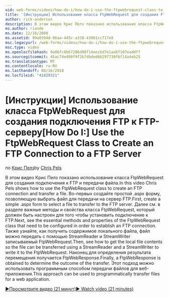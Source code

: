 ```yaml
---
uid: web-forms/videos/how-do-i/how-do-i-use-the-ftpwebrequest-class-to-create-an-ftp-connection-to-a-ftp-server
title: '[Инструкции] Использование класса FtpWebRequest для создания FTP-подключение к серверу FTP | Документация Майкрософт'
author: rick-anderson
description: В этом видео Крис Пелз показано использование класса FtpWebRequest для создания подключения к FTP и передачи файла. Во-первых Создание простых .aspx формы для группы...
ms.author: riande
ms.date: 12/18/2008
ms.assetid: 99a0394d-96aa-445c-a338-43961cc717e8
msc.legacyurl: /web-forms/videos/how-do-i/how-do-i-use-the-ftpwebrequest-class-to-create-an-ftp-connection-to-a-ftp-server
msc.type: video
ms.openlocfilehash: 9a06fc8b67286d88f14eecbd7e1aa8f107eaddff
ms.sourcegitcommit: 45ac74e400f9f2b7dbded66297730f6f14a4eb25
ms.translationtype: MT
ms.contentlocale: ru-RU
ms.lasthandoff: 08/16/2018
ms.locfileid: "41829321"
---
```

<a name="how-do-i-use-the-ftpwebrequest-class-to-create-an-ftp-connection-to-a-ftp-server"></a><span data-ttu-id="85a33-104">[Инструкции] Использование класса FtpWebRequest для создания подключения FTP к FTP-серверу</span><span class="sxs-lookup"><span data-stu-id="85a33-104">[How Do I:] Use the FtpWebRequest Class to Create an FTP Connection to a FTP Server</span></span>
====================
<span data-ttu-id="85a33-105">по [Крис Пелз](https://twitter.com/chrispels)</span><span class="sxs-lookup"><span data-stu-id="85a33-105">by [Chris Pels](https://twitter.com/chrispels)</span></span>

<span data-ttu-id="85a33-106">В этом видео Крис Пелз показано использование класса FtpWebRequest для создания подключения к FTP и передачи файла.</span><span class="sxs-lookup"><span data-stu-id="85a33-106">In this video Chris Pels shows how to use the FtpWebRequest class to create an FTP connection and transfer a file.</span></span> <span data-ttu-id="85a33-107">Во-первых создайте простой .aspx форму, позволяющую выбрать файл для передачи на сервер FTP.</span><span class="sxs-lookup"><span data-stu-id="85a33-107">First, create a simple .aspx form to select a file to transfer to the FTP server.</span></span> <span data-ttu-id="85a33-108">Далее см. в разделе важные методы и свойства класса FtpWebRequest, который должен быть настроен для того чтобы установить подключение к FTP.</span><span class="sxs-lookup"><span data-stu-id="85a33-108">Next, see the essential methods and properties of the FtpWebRequest class that need to be configured in order to establish an FTP connection.</span></span> <span data-ttu-id="85a33-109">Также узнайте, как получить содержимое локального файла, файл можно передать с помощью StreamReader и StreamWriter записываемый FtpWebRequest.</span><span class="sxs-lookup"><span data-stu-id="85a33-109">Then, see how to get the local file contents so the file can be transferred using a StreamReader and a StreamWriter to write it to the FtpWebRequest.</span></span> <span data-ttu-id="85a33-110">Наконец для определения результата перемещения получается FtpWebResponse.</span><span class="sxs-lookup"><span data-stu-id="85a33-110">Finally, a FtpWebResponse is obtained to determine the outcome of the transfer.</span></span> <span data-ttu-id="85a33-111">Этот подход можно использовать программным способом передачи файлов для веб-приложения.</span><span class="sxs-lookup"><span data-stu-id="85a33-111">This approach can be used to programmatically transfer files for a web application.</span></span>

[<span data-ttu-id="85a33-112">&#9654;Просмотрите видео (21 минут)</span><span class="sxs-lookup"><span data-stu-id="85a33-112">&#9654; Watch video (21 minutes)</span></span>](https://channel9.msdn.com/Blogs/ASP-NET-Site-Videos/how-do-i-use-the-ftpwebrequest-class-to-create-an-ftp-connection-to-a-ftp-server)
